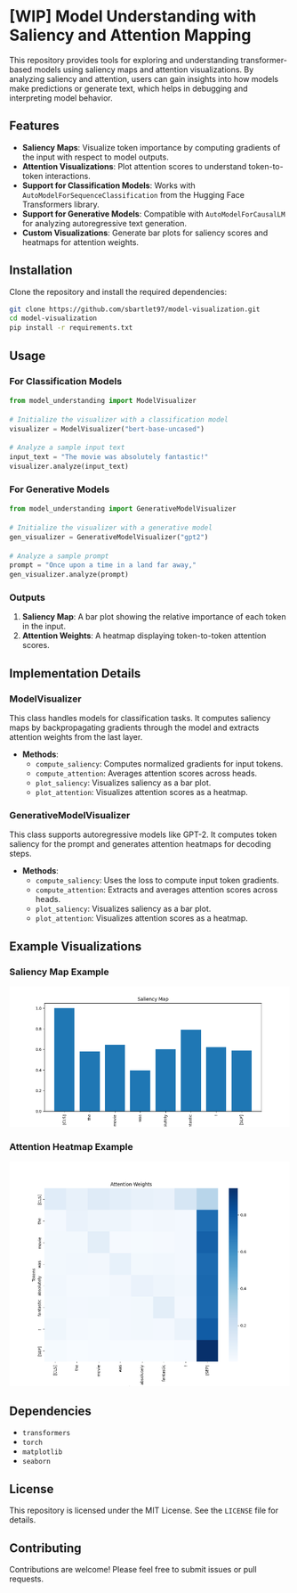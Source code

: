 # [WIP] Model Understanding with Saliency and Attention Mapping

This repository provides tools for exploring and understanding transformer-based models using saliency maps and attention visualizations. By analyzing saliency and attention, users can gain insights into how models make predictions or generate text, which helps in debugging and interpreting model behavior.

## Features

- **Saliency Maps**: Visualize token importance by computing gradients of the input with respect to model outputs.
- **Attention Visualizations**: Plot attention scores to understand token-to-token interactions.
- **Support for Classification Models**: Works with `AutoModelForSequenceClassification` from the Hugging Face Transformers library.
- **Support for Generative Models**: Compatible with `AutoModelForCausalLM` for analyzing autoregressive text generation.
- **Custom Visualizations**: Generate bar plots for saliency scores and heatmaps for attention weights.

## Installation

Clone the repository and install the required dependencies:

```bash
git clone https://github.com/sbartlet97/model-visualization.git
cd model-visualization
pip install -r requirements.txt
```

## Usage

### For Classification Models

```python
from model_understanding import ModelVisualizer

# Initialize the visualizer with a classification model
visualizer = ModelVisualizer("bert-base-uncased")

# Analyze a sample input text
input_text = "The movie was absolutely fantastic!"
visualizer.analyze(input_text)
```

### For Generative Models

```python
from model_understanding import GenerativeModelVisualizer

# Initialize the visualizer with a generative model
gen_visualizer = GenerativeModelVisualizer("gpt2")

# Analyze a sample prompt
prompt = "Once upon a time in a land far away,"
gen_visualizer.analyze(prompt)
```

### Outputs

1. **Saliency Map**: A bar plot showing the relative importance of each token in the input.
2. **Attention Weights**: A heatmap displaying token-to-token attention scores.

## Implementation Details

### ModelVisualizer

This class handles models for classification tasks. It computes saliency maps by backpropagating gradients through the model and extracts attention weights from the last layer.

- **Methods**:
  - `compute_saliency`: Computes normalized gradients for input tokens.
  - `compute_attention`: Averages attention scores across heads.
  - `plot_saliency`: Visualizes saliency as a bar plot.
  - `plot_attention`: Visualizes attention scores as a heatmap.

### GenerativeModelVisualizer

This class supports autoregressive models like GPT-2. It computes token saliency for the prompt and generates attention heatmaps for decoding steps.

- **Methods**:
  - `compute_saliency`: Uses the loss to compute input token gradients.
  - `compute_attention`: Extracts and averages attention scores across heads.
  - `plot_saliency`: Visualizes saliency as a bar plot.
  - `plot_attention`: Visualizes attention scores as a heatmap.

## Example Visualizations

### Saliency Map Example

![Saliency Map](./classification_saliency_map.png)

### Attention Heatmap Example

![Attention Heatmap](./classification_attention_fig.png)

## Dependencies

- `transformers`
- `torch`
- `matplotlib`
- `seaborn`

## License

This repository is licensed under the MIT License. See the `LICENSE` file for details.

## Contributing

Contributions are welcome! Please feel free to submit issues or pull requests.

